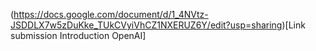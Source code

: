 (https://docs.google.com/document/d/1_4NVtz-JSDDLX7w5zDuKke_TUkCVyiVhCZ1NXERUZ6Y/edit?usp=sharing)[Link submission Introduction OpenAI]
